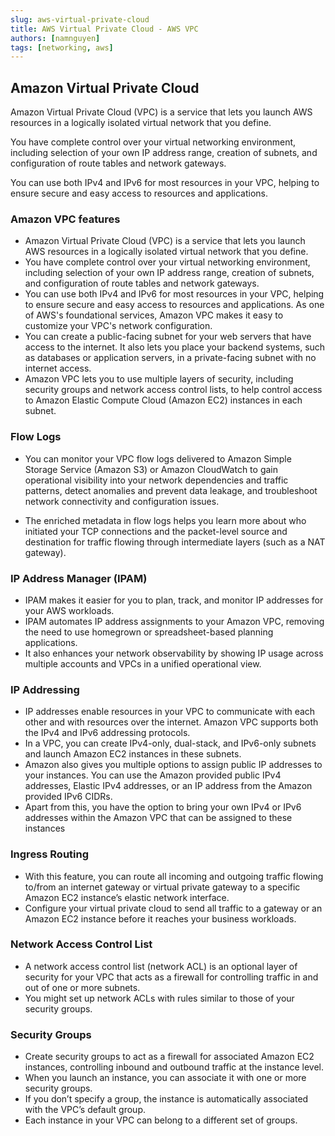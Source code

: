 ```yaml
---
slug: aws-virtual-private-cloud
title: AWS Virtual Private Cloud - AWS VPC
authors: [namnguyen]
tags: [networking, aws]
---
```


## Amazon Virtual Private Cloud

Amazon Virtual Private Cloud (VPC) is a service that lets you launch AWS resources in a logically isolated virtual network that you define.

You have complete control over your virtual networking environment, including selection of your own IP address range, creation of subnets, and configuration of route tables and network gateways.

You can use both IPv4 and IPv6 for most resources in your VPC, helping to ensure secure and easy access to resources and applications.

<!--truncate-->

### Amazon VPC features

- Amazon Virtual Private Cloud (VPC) is a service that lets you launch AWS resources in a logically isolated virtual network that you define.
- You have complete control over your virtual networking environment, including selection of your own IP address range, creation of subnets, and configuration of route tables and network gateways.
- You can use both IPv4 and IPv6 for most resources in your VPC, helping to ensure secure and easy access to resources and applications. As one of AWS's foundational services, Amazon VPC makes it easy to customize your VPC's network configuration.
- You can create a public-facing subnet for your web servers that have access to the internet. It also lets you place your backend systems, such as databases or application servers, in a private-facing subnet with no internet access.
- Amazon VPC lets you to use multiple layers of security, including security groups and network access control lists, to help control access to Amazon Elastic Compute Cloud (Amazon EC2) instances in each subnet.

### Flow Logs

- You can monitor your VPC flow logs delivered to Amazon Simple Storage Service (Amazon S3) or Amazon CloudWatch to gain operational visibility into your network dependencies and traffic patterns, detect anomalies and prevent data leakage, and troubleshoot network connectivity and configuration issues.

- The enriched metadata in flow logs helps you learn more about who initiated your TCP connections and the packet-level source and destination for traffic flowing through intermediate layers (such as a NAT gateway).

### IP Address Manager (IPAM)

- IPAM makes it easier for you to plan, track, and monitor IP addresses for your AWS workloads.
- IPAM automates IP address assignments to your Amazon VPC, removing the need to use homegrown or spreadsheet-based planning applications.
- It also enhances your network observability by showing IP usage across multiple accounts and VPCs in a unified operational view.

### IP Addressing

- IP addresses enable resources in your VPC to communicate with each other and with resources over the internet. Amazon VPC supports both the IPv4 and IPv6 addressing protocols.
- In a VPC, you can create IPv4-only, dual-stack, and IPv6-only subnets and launch Amazon EC2 instances in these subnets.
- Amazon also gives you multiple options to assign public IP addresses to your instances. You can use the Amazon provided public IPv4 addresses, Elastic IPv4 addresses, or an IP address from the Amazon provided IPv6 CIDRs.
- Apart from this, you have the option to bring your own IPv4 or IPv6 addresses within the Amazon VPC that can be assigned to these instances

### Ingress Routing

- With this feature, you can route all incoming and outgoing traffic flowing to/from an internet gateway or virtual private gateway to a specific Amazon EC2 instance’s elastic network interface.
- Configure your virtual private cloud to send all traffic to a gateway or an Amazon EC2 instance before it reaches your business workloads.

### Network Access Control List

- A network access control list (network ACL) is an optional layer of security for your VPC that acts as a firewall for controlling traffic in and out of one or more subnets.
- You might set up network ACLs with rules similar to those of your security groups.

### Security Groups

- Create security groups to act as a firewall for associated Amazon EC2 instances, controlling inbound and outbound traffic at the instance level.
- When you launch an instance, you can associate it with one or more security groups.
- If you don’t specify a group, the instance is automatically associated with the VPC’s default group.
- Each instance in your VPC can belong to a different set of groups.
